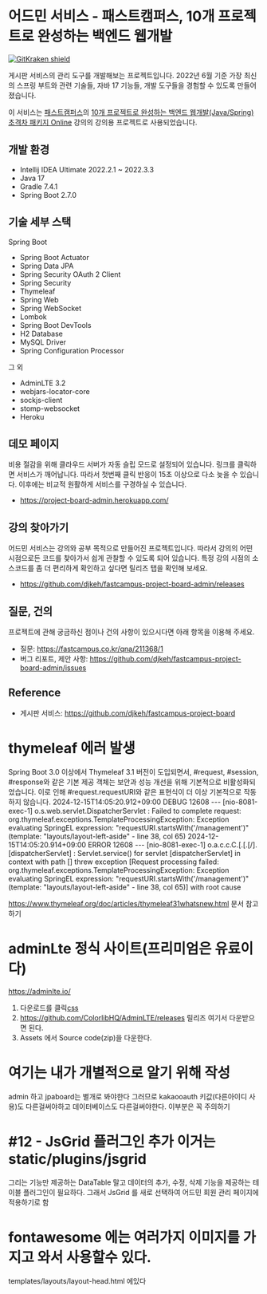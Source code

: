 # 어드민 서비스 - 패스트캠퍼스, 10개 프로젝트로 완성하는 백엔드 웹개발

[![GitKraken shield](https://img.shields.io/badge/GitKraken-Legendary%20Git%20Tools-teal?style=plastic&logo=gitkraken)](http://gitkraken.link/uno)

게시판 서비스의 관리 도구를 개발해보는 프로젝트입니다. 2022년 6월 기준 가장 최신의 스프링 부트와 관련 기술들, 자바 17 기능들, 개발 도구들을 경험할 수 있도록 만들어졌습니다.

이 서비스는 [패스트캠퍼스](https://fastcampus.co.kr/)의 [10개 프로젝트로 완성하는 백엔드 웹개발(Java/Spring) 초격차 패키지 Online](https://fastcampus.co.kr/dev_online_befinal) 강의의 강의용 프로젝트로 사용되었습니다.

## 개발 환경

* Intellij IDEA Ultimate 2022.2.1 ~ 2022.3.3
* Java 17
* Gradle 7.4.1
* Spring Boot 2.7.0

## 기술 세부 스택

Spring Boot

* Spring Boot Actuator
* Spring Data JPA
* Spring Security OAuth 2 Client
* Spring Security
* Thymeleaf
* Spring Web
* Spring WebSocket
* Lombok
* Spring Boot DevTools
* H2 Database
* MySQL Driver
* Spring Configuration Processor

그 외

* AdminLTE 3.2
* webjars-locator-core
* sockjs-client
* stomp-websocket
* Heroku

## 데모 페이지

비용 절감을 위해 클라우드 서버가 자동 슬립 모드로 설정되어 있습니다. 링크를 클릭하면 서비스가 깨어납니다. 따라서 첫번째 클릭 반응이 15초 이상으로 다소 늦을 수 있습니다.
이후에는 비교적 원활하게 서비스를 구경하실 수 있습니다.

*  https://project-board-admin.herokuapp.com/

## 강의 찾아가기

어드민 서비스는 강의와 공부 목적으로 만들어진 프로젝트입니다.
따라서 강의의 어떤 시점으로든 코드를 찾아가서 쉽게 관찰할 수 있도록 되어 있습니다.
특정 강의 시점의 소스코드를 좀 더 편리하게 확인하고 싶다면 릴리즈 탭을 확인해 보세요.

* https://github.com/djkeh/fastcampus-project-board-admin/releases

## 질문, 건의

프로젝트에 관해 궁금하신 점이나 건의 사항이 있으시다면 아래 항목을 이용해 주세요.

* 질문: https://fastcampus.co.kr/qna/211368/1
* 버그 리포트, 제안 사항: https://github.com/djkeh/fastcampus-project-board-admin/issues

## Reference

* 게시판 서비스: https://github.com/djkeh/fastcampus-project-board


# thymeleaf 에러 발생
Spring Boot 3.0 이상에서 Thymeleaf 3.1 버전이 도입되면서, #request, #session, #response와 같은 기본 제공 객체는 보안과 성능 개선을 위해 기본적으로 비활성화되었습니다. 이로 인해 #request.requestURI와 같은 표현식이 더 이상 기본적으로 작동하지 않습니다.
2024-12-15T14:05:20.912+09:00 DEBUG 12608 --- [nio-8081-exec-1] o.s.web.servlet.DispatcherServlet        : Failed to complete request: org.thymeleaf.exceptions.TemplateProcessingException: Exception evaluating SpringEL expression: "requestURI.startsWith('/management')" (template: "layouts/layout-left-aside" - line 38, col 65)
2024-12-15T14:05:20.914+09:00 ERROR 12608 --- [nio-8081-exec-1] o.a.c.c.C.[.[.[/].[dispatcherServlet]    : Servlet.service() for servlet [dispatcherServlet] in context with path [] threw exception [Request processing failed: org.thymeleaf.exceptions.TemplateProcessingException: Exception evaluating SpringEL expression: "requestURI.startsWith('/management')" (template: "layouts/layout-left-aside" - line 38, col 65)] with root cause

https://www.thymeleaf.org/doc/articles/thymeleaf31whatsnew.html
문서 참고하기

# adminLte 정식 사이트(프리미엄은 유료이다)
https://adminlte.io/
1. 다운로드를 클릭[css](src%2Fmain%2Fresources%2Fstatic%2Fcss)
2. https://github.com/ColorlibHQ/AdminLTE/releases 릴리즈 여기서 다운받으면 된다.
3. Assets 에서 Source code(zip)을 다운한다.

# 여기는 내가 개별적으로 알기 위해 작성 
admin 하고 jpaboard는 별개로 봐야한다 그러므로 
kakaooauth 키값(다른아이디 사용)도 다른걸써야하고 데이터베이스도 다른걸써야한다. 
이부분은 꼭 주의하기 

# #12 - JsGrid 플러그인 추가 이거는 static/plugins/jsgrid
그리는 기능만 제공하는 DataTable 말고
데이터의 추가, 수정, 삭제 기능을 제공하는 테이블 플러그인이 필요하다.
그래서 JsGrid 를 새로 선택하여 어드민 회원 관리 페이지에 적용하기로 함

# fontawesome 에는 여러가지 이미지를 가지고 와서 사용할수 있다.
 <link rel="stylesheet" href="/js/plugins/fontawesome-free/css/all.min.css">
templates/layouts/layout-head.html 에있다